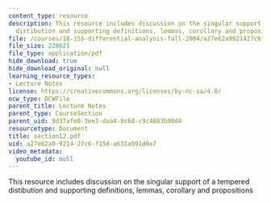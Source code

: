 ```yaml
---
content_type: resource
description: This resource includes discussion on the singular support of a tempered
  distibution and supporting definitions, lemmas, corollary and propositions
file: /courses/18-155-differential-analysis-fall-2004/a27e62a9921427c6f15da631a591d0e7_section12.pdf
file_size: 228621
file_type: application/pdf
hide_download: true
hide_download_original: null
learning_resource_types:
- Lecture Notes
license: https://creativecommons.org/licenses/by-nc-sa/4.0/
ocw_type: OCWFile
parent_title: Lecture Notes
parent_type: CourseSection
parent_uid: 9d37afe0-3ee3-daa4-8c60-c9c4883b90d4
resourcetype: Document
title: section12.pdf
uid: a27e62a9-9214-27c6-f15d-a631a591d0e7
video_metadata:
  youtube_id: null
---
```

This resource includes discussion on the singular support of a tempered distibution and supporting definitions, lemmas, corollary and propositions